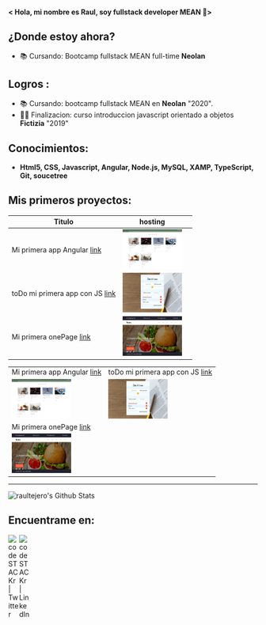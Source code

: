 
#### < Hola, mi nombre es Raul, soy fullstack developer MEAN 🤯>


## ¿Donde estoy ahora?
- 📚 Cursando: Bootcamp fullstack MEAN full-time **Neolan** 


## Logros :
- 📚 Cursando: bootcamp fullstack MEAN en **Neolan** "2020".
- 👨‍🎓 Finalizacion: curso introduccion javascript orientado a objetos **Fictizia** "2019"

## Conocimientos:
  - **Html5, CSS, Javascript, Angular, Node.js, MySQL, XAMP, TypeScript, Git, soucetree**

## Mis primeros proyectos:

|Titulo                                                                   |hosting                                                             | |
|-------------------------------------------------------------------------|--------------------------------------------------------------------|-|
|Mi primera app Angular [link](https://appblog-68dfd.firebaseapp.com/blog)|<img src="/img/blog.png" style="width:120px;height:80px;">          | |
|toDo mi primera app con JS [link](https://todo-d615f.firebaseapp.com/)   |<img src="/img/todo.jpg" style="width:120px;height:80px;">          | |
|Mi primera onePage [link](https://hamburgueseria-5d0f3.firebaseapp.com/) |<img src="/img/hamburgueseria.jpg" style="width:120px;height:80px;">| |


|                                                                         |                                                                       |
|-------------------------------------------------------------------------|-----------------------------------------------------------------------|
|Mi primera app Angular [link](https://appblog-68dfd.firebaseapp.com/blog)|toDo mi primera app con JS [link](https://todo-d615f.firebaseapp.com/) |
|<img src="/img/blog.png" style="width:120px;height:80px;">               |<img src="/img/todo.jpg" style="width:120px;height:80px;">             |
|Mi primera onePage [link](https://hamburgueseria-5d0f3.firebaseapp.com/) |                                                                       |
|<img src="/img/hamburgueseria.jpg" style="width:120px;height:80px;">     |                                                                       |

<hr>

<img alt="raultejero's Github Stats" src="https://github-readme-stats.vercel.app/api?username=raultejero&show_icons=true&hide_border=true" />

## Encuentrame en:

[<img align="left" alt="codeSTACKr | Twitter" width="22px" src="https://cdn.jsdelivr.net/npm/simple-icons@v3/icons/twitter.svg" />][twitter]
[<img align="left" alt="codeSTACKr | LinkedIn" width="22px" src="https://cdn.jsdelivr.net/npm/simple-icons@v3/icons/linkedin.svg" />][linkedin]

[twitter]: https://twitter.com/Raul_te_ma
[linkedin]: https://www.linkedin.com/in/raul-tejero-martos-302569167/
